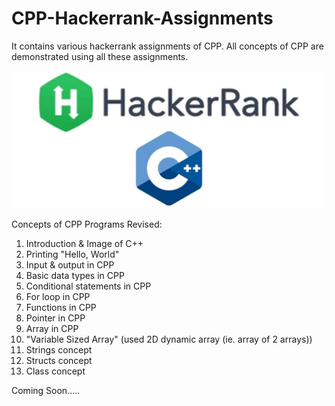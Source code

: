 # CPP-Hackerrank-Assignments
It contains various hackerrank assignments of CPP. 
All concepts of CPP are demonstrated using all these assignments.

![GitHub Logo](https://github.com/shubhamrajput0369/CPP-Hackerrank-Assignments/blob/main/C%2B%2B.jpg)

Concepts of CPP Programs Revised:
1) Introduction & Image of C++  
2) Printing "Hello, World"
3) Input & output in CPP
4) Basic data types in CPP
5) Conditional statements in CPP
6) For loop in CPP
7) Functions in CPP
8) Pointer in CPP
9) Array in CPP
10) "Variable Sized Array" (used 2D dynamic array (ie. array of 2 arrays))
11) Strings concept
12) Structs concept
13) Class concept

   Coming Soon.....
